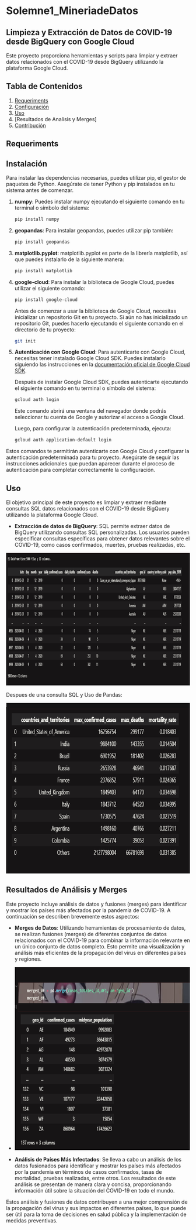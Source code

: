 # Solemne1_MineriadeDatos
## Limpieza y Extracción de Datos de COVID-19 desde BigQuery con Google Cloud

Este proyecto proporciona herramientas y scripts para limpiar y extraer datos relacionados con el COVID-19 desde BigQuery utilizando la plataforma Google Cloud.

## Tabla de Contenidos
1. [Requeriments](#Requeriments)
2. [Configuración](#configuración)
3. [Uso](#uso)
4. [Resultados de Analisis y Merges]
5. [Contribución](#contribución)

## Requeriments

## Instalación

Para instalar las dependencias necesarias, puedes utilizar pip, el gestor de paquetes de Python. Asegúrate de tener Python y pip instalados en tu sistema antes de comenzar.

1. **numpy**: Puedes instalar numpy ejecutando el siguiente comando en tu terminal o símbolo del sistema:

    ```bash
    pip install numpy
    ```

2. **geopandas**: Para instalar geopandas, puedes utilizar pip también:

    ```bash
    pip install geopandas
    ```

3. **matplotlib.pyplot**: matplotlib.pyplot es parte de la librería matplotlib, así que puedes instalarlo de la siguiente manera:

    ```bash
    pip install matplotlib
    ```

4. **google-cloud**: Para instalar la biblioteca de Google Cloud, puedes utilizar el siguiente comando:

    ```bash
    pip install google-cloud
    ```

    Antes de comenzar a usar la biblioteca de Google Cloud, necesitas inicializar un repositorio Git en tu proyecto. Si aún no has inicializado un repositorio Git, puedes hacerlo ejecutando el siguiente comando en el directorio de tu proyecto:

    ```bash
    git init
    ```

5. **Autenticación con Google Cloud**: Para autenticarte con Google Cloud, necesitas tener instalado Google Cloud SDK. Puedes instalarlo siguiendo las instrucciones en la [documentación oficial de Google Cloud SDK](https://cloud.google.com/sdk/docs/install).

    Después de instalar Google Cloud SDK, puedes autenticarte ejecutando el siguiente comando en tu terminal o símbolo del sistema:

    ```bash
    gcloud auth login
    ```

    Este comando abrirá una ventana del navegador donde podrás seleccionar tu cuenta de Google y autorizar el acceso a Google Cloud.

    Luego, para configurar la autenticación predeterminada, ejecuta:

    ```bash
    gcloud auth application-default login
    ```

Estos comandos te permitirán autenticarte con Google Cloud y configurar la autenticación predeterminada para tu proyecto. Asegúrate de seguir las instrucciones adicionales que puedan aparecer durante el proceso de autenticación para completar correctamente la configuración.

## Uso

El objetivo principal de este proyecto es limpiar y extraer mediante consultas SQL datos relacionados con el COVID-19 desde BigQuery utilizando la plataforma Google Cloud. 


- **Extracción de datos de BigQuery**:  SQL permite extraer datos de BigQuery utilizando consultas SQL personalizadas. Los usuarios pueden especificar consultas específicas para obtener datos relevantes sobre el COVID-19, como casos confirmados, muertes, pruebas realizadas, etc.

<img src="Solemne1_images\DataframeA.png" width="961" height="362">


Despues de una consulta SQL y Uso de Pandas: 

<img src="Solemne1_images/Tasamortalidad2.png" width="775" height="466">


## Resultados de Análisis y Merges

Este proyecto incluye análisis de datos y fusiones (merges) para identificar y mostrar los países más afectados por la pandemia de COVID-19. A continuación se describen brevemente estos aspectos:

- **Merges de Datos**: Utilizando herramientas de procesamiento de datos, se realizan fusiones (merges) de diferentes conjuntos de datos relacionados con el COVID-19 para combinar la información relevante en un único conjunto de datos completo. Esto permite una visualización y análisis más eficientes de la propagación del virus en diferentes países y regiones.

- <img src="Solemne1_images/Merge.png" width="500" height="500">

- **Análisis de Países Más Infectados**: Se lleva a cabo un análisis de los datos fusionados para identificar y mostrar los países más afectados por la pandemia en términos de casos confirmados, tasas de mortalidad, pruebas realizadas, entre otros. Los resultados de este análisis se presentan de manera clara y concisa, proporcionando información útil sobre la situación del COVID-19 en todo el mundo.

Estos análisis y fusiones de datos contribuyen a una mejor comprensión de la propagación del virus y sus impactos en diferentes países, lo que puede ser útil para la toma de decisiones en salud pública y la implementación de medidas preventivas.











